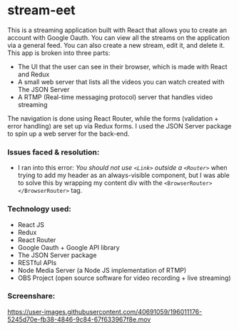# stream-eet

This is a streaming application built with React that allows you to create an account with Google Oauth. You can view all the streams on the application via a general feed. You can also create a new stream, edit it, and delete it. This app is broken into three parts: 

- The UI that the user can see in their browser, which is made with React and Redux
- A small web server that lists all the videos you can watch created with The JSON Server
- A RTMP (Real-time messaging protocol) server that handles video streaming

The navigation is done using React Router, while the forms (validation + error handling) are set up via Redux forms. I used the JSON Server package to spin up a web server for the back-end.

<h3>Issues faced & resolution:</h3>

- I ran into this error: *You should not use `<Link>` outside a `<Router>`* when trying to add my header as an always-visible component, but I was able to solve this by wrapping my content div with the `<BrowserRouter></BrowserRouter>` tag. 

<h3>Technology used:</h3>

- React JS
- Redux
- React Router
- Google Oauth + Google API library
- The JSON Server package
- RESTful APIs
- Node Media Server (a Node JS implementation of RTMP)
- OBS Project (open source software for video recording + live streaming)


<h3>Screenshare:</h3>

https://user-images.githubusercontent.com/40691059/196011176-5245d70e-fb38-4846-9c84-67f633967f8e.mov


